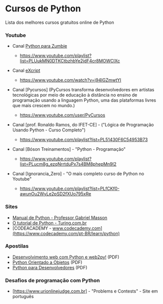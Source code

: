 # Cursos de Python
Lista dos melhores cursos gratuitos online de Python


### Youtube

* Canal [Python para Zumbie](https://www.youtube.com/channel/UCripRddD4BnaMcU833ExuwA)
  * <https://www.youtube.com/playlist?list=PLUukMN0DTKCtbzhbYe2jdF4cr8MOWClXc>

* Canal [eXcript](https://www.youtube.com/channel/UCRu4BNG9k_BRUu-aCYJsgHg)
  * <https://www.youtube.com/watch?v=j94IGZmwtYI>

* Canal [Pycursos] (PyCursos transforma desenvolvedores em artistas tecnológicas
 por meio de educação à distância no ensino de programação usando a linguagem 
 Python, uma das plataformas livres que mais crescem no mundo.)
  * <https://www.youtube.com/user/PyCursos>

* Canal [prof. Ronaldo Ramos, do IFET-CE] - ("Lógica de Programação Usando Python - Curso Completo")
  * <https://www.youtube.com/playlist?list=PL51430F6C54953B73>

* Canal [Bóson Treinamentos] - "Python - Programação"
  * <https://www.youtube.com/playlist?list=PLucm8g_ezqNrrtduPx7s4BM8phepMn9I2>
  
* Canal [Ignorancia_Zero] - "O mais completo curso de Python no Youtube"
  * <https://www.youtube.com/playlist?list=PLfCKf0-awunOu2WyLe2pSD2fXUo795xRe>
  

### Sites

* [Manual de Python - Professor Gabriel Masson](http://gmasson.com.br/guia/python.html)
* [O tutorial de Python - Turing.com.br](http://turing.com.br/pydoc/2.7/tutorial/)
* [CODEACADEMY - www.codecademy.com](https://www.codecademy.com/pt-BR/learn/python)

### Apostilas

* [Desenvolvimento web com Python e web2py!](https://dl.dropboxusercontent.com/u/830444/apostila_web2py_basico.pdf) (PDF)
* [Python Orientado a Objetos](http://www.dcc.ufrj.br/~fabiom/mab225/pythonoo.pdf) (PDF)
* [Python para Desenvolvedores](http://ark4n.files.wordpress.com/2010/01/python_para_desenvolvedores_2ed.pdf) (PDF)

### Desafios de programação com Python
* [https://www.urionlinejudge.com.br] - "Problems e Contests" - Site em português
